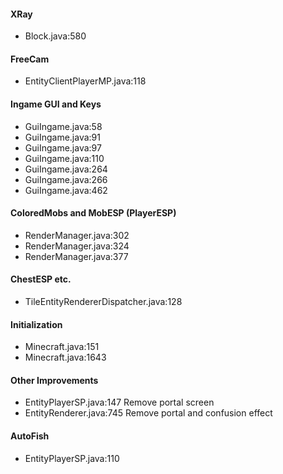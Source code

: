 #### XRay

- Block.java:580


#### FreeCam

- EntityClientPlayerMP.java:118


#### Ingame GUI and Keys

- GuiIngame.java:58
- GuiIngame.java:91
- GuiIngame.java:97
- GuiIngame.java:110
- GuiIngame.java:264
- GuiIngame.java:266
- GuiIngame.java:462


#### ColoredMobs and MobESP (PlayerESP)

- RenderManager.java:302
- RenderManager.java:324
- RenderManager.java:377


#### ChestESP etc.

- TileEntityRendererDispatcher.java:128


#### Initialization

- Minecraft.java:151
- Minecraft.java:1643


#### Other Improvements

- EntityPlayerSP.java:147 Remove portal screen
- EntityRenderer.java:745 Remove portal and confusion effect


#### AutoFish

- EntityPlayerSP.java:110
